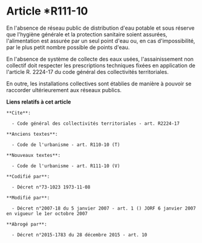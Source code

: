 # Article *R111-10

En l'absence de réseau public de distribution d'eau potable et sous réserve que l'hygiène générale et la protection sanitaire
soient assurées, l'alimentation est assurée par un seul point d'eau ou, en cas d'impossibilité, par le plus petit nombre
possible de points d'eau. 

En l'absence de système de collecte des eaux usées, l'assainissement non collectif doit respecter les prescriptions
techniques fixées en application de l'article R. 2224-17 du code général des collectivités territoriales. 

En outre, les installations collectives sont établies de manière à pouvoir se raccorder ultérieurement aux réseaux publics.

**Liens relatifs à cet article**

	**Cite**:

	  - Code général des collectivités territoriales - art. R2224-17

	**Anciens textes**:

	  - Code de l'urbanisme - art. R110-10 (T)

	**Nouveaux textes**:

	  - Code de l'urbanisme - art. R111-10 (V)

	**Codifié par**:

	  - Décret n°73-1023 1973-11-08

	**Modifié par**:

	  - Décret n°2007-18 du 5 janvier 2007 - art. 1 () JORF 6 janvier 2007 en vigueur le 1er octobre 2007

	**Abrogé par**:

	  - Décret n°2015-1783 du 28 décembre 2015 - art. 10
